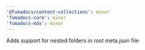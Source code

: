 ```yaml
---
'@fumadocs/content-collections': minor
'fumadocs-core': minor
'fumadocs-mdx': minor
---
```


Adds support for nested folders in root meta.json file
